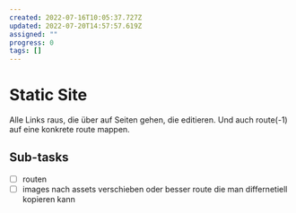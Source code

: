 ```yaml
---
created: 2022-07-16T10:05:37.727Z
updated: 2022-07-20T14:57:57.619Z
assigned: ""
progress: 0
tags: []
---
```


# Static Site

Alle Links raus, die über auf Seiten gehen, die editieren. Und auch route(-1) auf eine konkrete route mappen.

## Sub-tasks

- [ ] routen
- [ ] images nach assets verschieben oder besser route die man differnetiell kopieren kann
